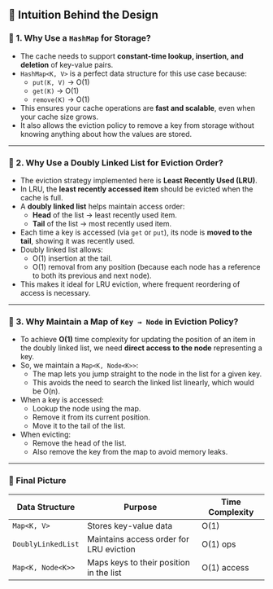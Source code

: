 ## 🧠 Intuition Behind the Design

### 📘 1. Why Use a `HashMap` for Storage?

- The cache needs to support **constant-time lookup, insertion, and deletion** of key-value pairs.
- `HashMap<K, V>` is a perfect data structure for this use case because:
    - `put(K, V)` → O(1)
    - `get(K)` → O(1)
    - `remove(K)` → O(1)
- This ensures your cache operations are **fast and scalable**, even when your cache size grows.
- It also allows the eviction policy to remove a key from storage without knowing anything about how the values are stored.

---

### 🔁 2. Why Use a Doubly Linked List for Eviction Order?

- The eviction strategy implemented here is **Least Recently Used (LRU)**.
- In LRU, the **least recently accessed item** should be evicted when the cache is full.
- A **doubly linked list** helps maintain access order:
    - **Head** of the list → least recently used item.
    - **Tail** of the list → most recently used item.
- Each time a key is accessed (via `get` or `put`), its node is **moved to the tail**, showing it was recently used.
- Doubly linked list allows:
    - O(1) insertion at the tail.
    - O(1) removal from any position (because each node has a reference to both its previous and next node).
- This makes it ideal for LRU eviction, where frequent reordering of access is necessary.

---

### 🤩 3. Why Maintain a Map of `Key → Node` in Eviction Policy?

- To achieve **O(1)** time complexity for updating the position of an item in the doubly linked list, we need **direct access to the node** representing a key.
- So, we maintain a `Map<K, Node<K>>`:
    - The map lets you jump straight to the node in the list for a given key.
    - This avoids the need to search the linked list linearly, which would be O(n).
- When a key is accessed:
    - Lookup the node using the map.
    - Remove it from its current position.
    - Move it to the tail of the list.
- When evicting:
    - Remove the head of the list.
    - Also remove the key from the map to avoid memory leaks.

---

### 🔄 Final Picture

| Data Structure     | Purpose                                 | Time Complexity |
|--------------------|------------------------------------------|-----------------|
| `Map<K, V>`        | Stores key-value data                    | O(1)            |
| `DoublyLinkedList` | Maintains access order for LRU eviction  | O(1) ops        |
| `Map<K, Node<K>>`  | Maps keys to their position in the list  | O(1) access     |

